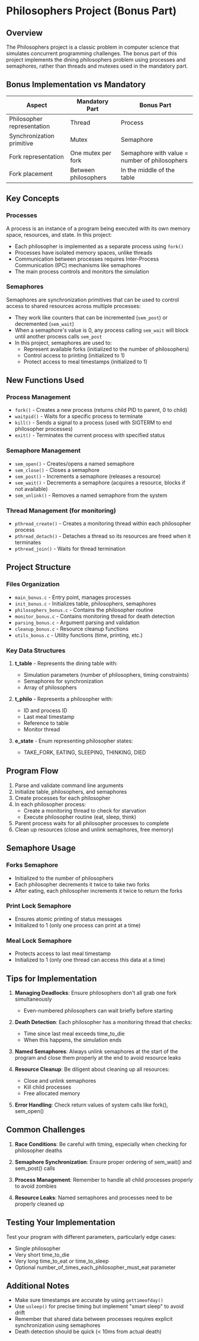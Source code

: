 # Philosophers Project (Bonus Part)

## Overview
The Philosophers project is a classic problem in computer science that simulates concurrent programming challenges. The bonus part of this project implements the dining philosophers problem using processes and semaphores, rather than threads and mutexes used in the mandatory part.

## Bonus Implementation vs Mandatory
| Aspect | Mandatory Part | Bonus Part |
|--------|---------------|------------|
| Philosopher representation | Thread | Process |
| Synchronization primitive | Mutex | Semaphore |
| Fork representation | One mutex per fork | Semaphore with value = number of philosophers |
| Fork placement | Between philosophers | In the middle of the table |

## Key Concepts

### Processes
A process is an instance of a program being executed with its own memory space, resources, and state. In this project:
- Each philosopher is implemented as a separate process using `fork()`
- Processes have isolated memory spaces, unlike threads
- Communication between processes requires Inter-Process Communication (IPC) mechanisms like semaphores
- The main process controls and monitors the simulation

### Semaphores
Semaphores are synchronization primitives that can be used to control access to shared resources across multiple processes:
- They work like counters that can be incremented (`sem_post`) or decremented (`sem_wait`)
- When a semaphore's value is 0, any process calling `sem_wait` will block until another process calls `sem_post`
- In this project, semaphores are used to:
  - Represent available forks (initialized to the number of philosophers)
  - Control access to printing (initialized to 1)
  - Protect access to meal timestamps (initialized to 1)

## New Functions Used

### Process Management
- `fork()` - Creates a new process (returns child PID to parent, 0 to child)
- `waitpid()` - Waits for a specific process to terminate
- `kill()` - Sends a signal to a process (used with SIGTERM to end philosopher processes)
- `exit()` - Terminates the current process with specified status

### Semaphore Management
- `sem_open()` - Creates/opens a named semaphore
- `sem_close()` - Closes a semaphore
- `sem_post()` - Increments a semaphore (releases a resource)
- `sem_wait()` - Decrements a semaphore (acquires a resource, blocks if not available)
- `sem_unlink()` - Removes a named semaphore from the system

### Thread Management (for monitoring)
- `pthread_create()` - Creates a monitoring thread within each philosopher process
- `pthread_detach()` - Detaches a thread so its resources are freed when it terminates
- `pthread_join()` - Waits for thread termination

## Project Structure

### Files Organization
- `main_bonus.c` - Entry point, manages processes
- `init_bonus.c` - Initializes table, philosophers, semaphores
- `philosophers_bonus.c` - Contains the philosopher routine
- `monitor_bonus.c` - Contains monitoring thread for death detection
- `parsing_bonus.c` - Argument parsing and validation
- `cleanup_bonus.c` - Resource cleanup functions
- `utils_bonus.c` - Utility functions (time, printing, etc.)

### Key Data Structures
1. **t_table** - Represents the dining table with:
   - Simulation parameters (number of philosophers, timing constraints)
   - Semaphores for synchronization
   - Array of philosophers

2. **t_philo** - Represents a philosopher with:
   - ID and process ID
   - Last meal timestamp
   - Reference to table
   - Monitor thread

3. **e_state** - Enum representing philosopher states:
   - TAKE_FORK, EATING, SLEEPING, THINKING, DIED

## Program Flow

1. Parse and validate command line arguments
2. Initialize table, philosophers, and semaphores
3. Create processes for each philosopher
4. In each philosopher process:
   - Create a monitoring thread to check for starvation
   - Execute philosopher routine (eat, sleep, think)
5. Parent process waits for all philosopher processes to complete
6. Clean up resources (close and unlink semaphores, free memory)

## Semaphore Usage

### Forks Semaphore
- Initialized to the number of philosophers
- Each philosopher decrements it twice to take two forks
- After eating, each philosopher increments it twice to return the forks

### Print Lock Semaphore
- Ensures atomic printing of status messages
- Initialized to 1 (only one process can print at a time)

### Meal Lock Semaphore
- Protects access to last meal timestamp
- Initialized to 1 (only one thread can access this data at a time)

## Tips for Implementation

1. **Managing Deadlocks**: Ensure philosophers don't all grab one fork simultaneously
   - Even-numbered philosophers can wait briefly before starting

2. **Death Detection**: Each philosopher has a monitoring thread that checks:
   - Time since last meal exceeds time_to_die
   - When this happens, the simulation ends

3. **Named Semaphores**: Always unlink semaphores at the start of the program and close them properly at the end to avoid resource leaks

4. **Resource Cleanup**: Be diligent about cleaning up all resources:
   - Close and unlink semaphores
   - Kill child processes
   - Free allocated memory

5. **Error Handling**: Check return values of system calls like fork(), sem_open()

## Common Challenges

1. **Race Conditions**: Be careful with timing, especially when checking for philosopher deaths

2. **Semaphore Synchronization**: Ensure proper ordering of sem_wait() and sem_post() calls

3. **Process Management**: Remember to handle all child processes properly to avoid zombies

4. **Resource Leaks**: Named semaphores and processes need to be properly cleaned up

## Testing Your Implementation

Test your program with different parameters, particularly edge cases:
- Single philosopher
- Very short time_to_die
- Very long time_to_eat or time_to_sleep
- Optional number_of_times_each_philosopher_must_eat parameter

## Additional Notes

- Make sure timestamps are accurate by using `gettimeofday()`
- Use `usleep()` for precise timing but implement "smart sleep" to avoid drift
- Remember that shared data between processes requires explicit synchronization using semaphores
- Death detection should be quick (< 10ms from actual death)
